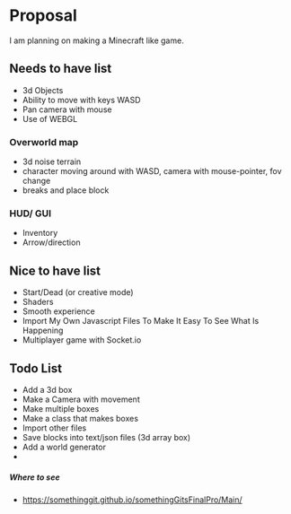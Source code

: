 # Proposal

I am planning on making a Minecraft like game. 

## Needs to have list

- 3d Objects
- Ability to move with keys WASD
- Pan camera with mouse
- Use of WEBGL

### Overworld map
- 3d noise terrain
- character moving around with WASD, camera with mouse-pointer, fov change
- breaks and place block

### HUD/ GUI
- Inventory
- Arrow/direction


## Nice to have list
- Start/Dead (or creative mode)
- Shaders
- Smooth experience
- Import My Own Javascript Files To Make It Easy To See What Is Happening
- Multiplayer game with Socket.io

## Todo List

 - Add a 3d box
 - Make a Camera with movement
 - Make multiple boxes
 - Make a class that makes boxes
 - Import other files
 - Save blocks into text/json files (3d array box)
 - Add a world generator
 - 

##### Where to see

* https://somethinggit.github.io/somethingGitsFinalPro/Main/
